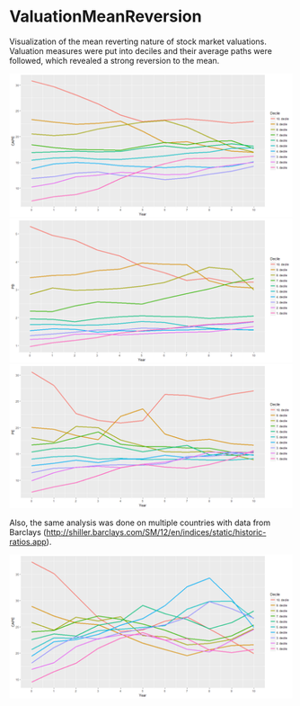 # ValuationMeanReversion
Visualization of the mean reverting nature of stock market valuations.
Valuation measures were put into deciles and their average paths were followed, which revealed a strong reversion to the mean.

![CAPE](https://github.com/KaroRonty/ValuationMeanReversion/blob/master/mean_reversion_cape.png)
![P/B](https://github.com/KaroRonty/ValuationMeanReversion/blob/master/mean_reversion_pb.png)
![P/E](https://github.com/KaroRonty/ValuationMeanReversion/blob/master/mean_reversion_pe.png)

Also, the same analysis was done on multiple countries with data from Barclays (http://shiller.barclays.com/SM/12/en/indices/static/historic-ratios.app).

![Countries](https://github.com/KaroRonty/ValuationMeanReversion/blob/master/AllCountriesMeanReversion.png)
